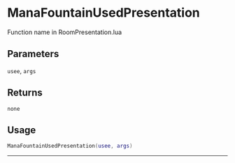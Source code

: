 # ManaFountainUsedPresentation
Function name in RoomPresentation.lua
## Parameters
`usee`, `args`
## Returns
`none`
## Usage
```lua
ManaFountainUsedPresentation(usee, args)
```
---
